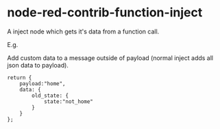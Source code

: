 # node-red-contrib-function-inject

A inject node which gets it's data from a function call.

E.g.

Add custom data to a message outside of payload (normal inject adds all json data to payload).

```
return {
    payload:"home",
    data: {
        old_state: {
            state:"not_home"
        }
    }
};
```

